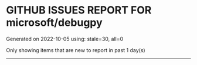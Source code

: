 
# GITHUB ISSUES REPORT FOR microsoft/debugpy


Generated on 2022-10-05 using: stale=30, all=0


Only showing items that are new to report in past 1 day(s)


---
